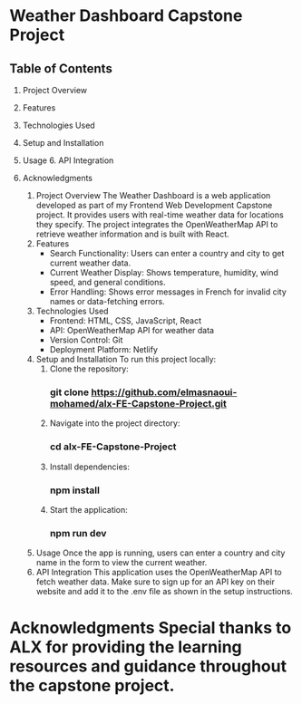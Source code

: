 # Weather Dashboard Capstone Project

## Table of Contents

1. Project Overview 
2. Features 
3. Technologies Used 
4. Setup and Installation 
5. Usage 6. API Integration 
7. Acknowledgments

    1. Project Overview 
        The Weather Dashboard is a web application developed as part of my Frontend Web Development Capstone project. 
        It provides users with real-time weather data for locations they specify. 
        The project integrates the OpenWeatherMap API to retrieve weather information and is built with React.
    2. Features 
        - Search Functionality: Users can enter a country and city to get current weather data. 
        - Current Weather Display: Shows temperature, humidity, wind speed, and general conditions. 
        - Error Handling: Shows error messages in French for invalid city names or data-fetching errors.
    3. Technologies Used 
        - Frontend: HTML, CSS, JavaScript, React 
        - API: OpenWeatherMap API for weather data 
        - Version Control: Git 
        - Deployment Platform: Netlify
    4. Setup and Installation To run this project locally: 
        1. Clone the repository: 
            ### git clone https://github.com/elmasnaoui-mohamed/alx-FE-Capstone-Project.git 
        2. Navigate into the project directory: 
            ### cd alx-FE-Capstone-Project 
        3. Install dependencies: 
            ### npm install 
        5. Start the application: 
            ### npm run dev
    5. Usage Once the app is running, users can enter a country and city name in the form to view the current weather.
    6. API Integration This application uses the OpenWeatherMap API to fetch weather data. 
        Make sure to sign up for an API key on their website and add it to the .env file as shown in the setup instructions.

# Acknowledgments Special thanks to ALX for providing the learning resources and guidance throughout the capstone project.